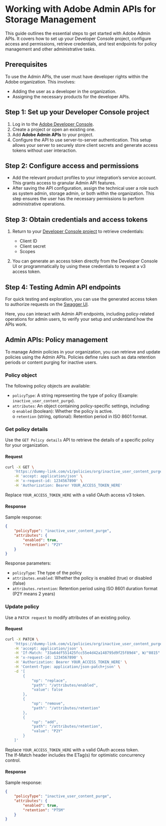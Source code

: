 # Working with Adobe Admin APIs for Storage Management

This guide outlines the essential steps to get started with Adobe Admin APIs. It covers how to set up your Developer Console project, configure access and permissions, retrieve credentials, and test endpoints for policy management and other administrative tasks.

## Prerequisites

To use the Admin APIs, the user must have developer rights within the Adobe organization. This involves:

- Adding the user as a developer in the organization.
- Assigning the necessary products for the developer APIs.

## Step 1: Set up your Developer Console project

1. Log in to the [Adobe Developer Console](https://developer.adobe.com/).
2. Create a project or open an existing one.
3. Add **Adobe Admin APIs** to your project.
4. Configure the API to use server-to-server authentication. This setup allows your server to securely store client secrets and generate access tokens without user interaction.

## Step 2: Configure access and permissions

- Add the relevant product profiles to your integration’s service account. This grants access to granular Admin API features.
- After saving the API configuration, assign the technical user a role such as system admin, storage admin, or both within the organization. This step ensures the user has the necessary permissions to perform administrative operations.

## Step 3: Obtain credentials and access tokens

1. Return to your [Developer Console project](https://developer.adobe.com/) to retrieve credentials:

   - Client ID
   - Client secret
   - Scopes  

2. You can generate an access token directly from the Developer Console UI or programmatically by using these credentials to request a v3 access token.

## Step 4: Testing Admin API endpoints

For quick testing and exploration, you can use the generated access token to authorize requests on the [Swagger UI](../../api/specification.md).

Here, you can interact with Admin API endpoints, including policy-related operations for admin users, to verify your setup and understand how the APIs work.

## Admin APIs: Policy management

To manage Admin policies in your organization, you can retrieve and update policies using the Admin APIs. Policies define rules such as data retention periods or content purging for inactive users.

### Policy object

The following policy objects are available:

- `policyType`: A string representing the type of policy (Example:  `inactive_user_content_purge`).  
- `attributes`: An object containing policy-specific settings, including:  
    o `enabled` (boolean): Whether the policy is active.  
    o `retention` (string, optional): Retention period in ISO 8601 format.

### Get policy details

Use the `GET Policy details` API to retrieve the details of a specific policy for your organization.

#### Request

```bash
curl -X GET \
    'https://dummy-link.com/v1/policies/org/inactive_user_content_purge' \
    -H 'accept: application/json' \
    -H 'x-request-id: 1234567890' \
    -H 'Authorization: Bearer YOUR_ACCESS_TOKEN_HERE'
```

Replace `YOUR_ACCESS_TOKEN_HERE` with a valid OAuth access v3 token.

#### Response

Sample response:

```json
{
    "policyType": "inactive_user_content_purge",
    "attributes": {
        "enabled": true,
        "retention": "P2Y"
    }
}
```

Response parameters:

- `policyType`: The type of the policy
- `attributes.enabled`: Whether the policy is enabled (true) or disabled (false)
- `attributes.retention`: Retention period using ISO 8601 duration format (P2Y means 2 years)

### Update policy

Use a `PATCH request` to modify attributes of an existing policy.

#### Request

```bash
curl -X PATCH \
    'https://dummy-link.com/v1/policies/org/inactive_user_content_purge' \
    -H 'accept: application/json' \
    -H 'If-Match: "33a64df551425fcc55e4d42a148795d9f25f89d4", W/"0815"' \
    -H 'x-request-id: 1234567890' \
    -H 'Authorization: Bearer YOUR_ACCESS_TOKEN_HERE' \
    -H 'Content-Type: application/json-patch+json' \
    -d '[
        {
            "op": "replace",
            "path": "/attributes/enabled",
            "value": false
        },
        {
            "op": "remove",
            "path": "/attributes/retention"
        },
        {
            "op": "add",
            "path": "/attributes/retention",
            "value": "P2Y"
        }
    ]'
```

Replace `YOUR_ACCESS_TOKEN_HERE` with a valid OAuth access token.  
The If-Match header includes the ETag(s) for optimistic concurrency control.

#### Response

Sample response:

```json
{
    "policyType": "inactive_user_content_purge",
    "attributes": {
        "enabled": true,
        "retention": "PT5M"
    }
}
```
